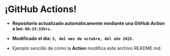 # ¡GitHub Actions!
* **Repositorio actualizado automáticamente mediante una GitHub Action a las: `00:33:33hrs.`**
* **Modificado el día: `3, del mes de octubre, del año 2025.`**

* Ejemplo sencillo de cómo la **Action** modifica este archivo README.md.
